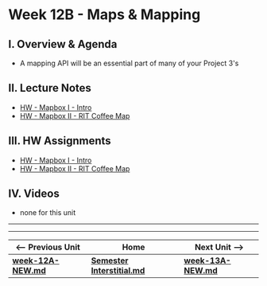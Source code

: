 # Week 12B - Maps & Mapping

## I. Overview & Agenda

- A mapping API will be an essential part of many of your Project 3's

## II. Lecture Notes

- [HW - Mapbox I -  Intro](https://github.com/tonethar/IGME-330-Master/blob/master/notes/HW-mapbox-1.md)
- [HW - Mapbox II - RIT Coffee Map](https://github.com/tonethar/IGME-330-Master/blob/master/notes/HW-mapbox-2.md)

## III. HW Assignments
- [HW - Mapbox I -  Intro](https://github.com/tonethar/IGME-330-Master/blob/master/notes/HW-mapbox-1.md)
- [HW - Mapbox II - RIT Coffee Map](https://github.com/tonethar/IGME-330-Master/blob/master/notes/HW-mapbox-2.md)

## IV. Videos

- none for this unit

<hr><hr>

| <-- Previous Unit | Home | Next Unit -->
| --- | --- | --- 
| [**week-12A-NEW.md**](week-12A-NEW.md)    |  [**Semester Interstitial.md**](interstitial.md) | [**week-13A-NEW.md**](week-13A-NEW.md)

